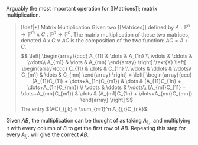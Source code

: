 Arguably the most important operation for [[Matrices]]; matrix multiplication.

>[!def|*] Matrix Multiplication
>Given two [[Matrices]] defined by $A: \mathbb{F}^n \rightarrow \mathbb{F}^m \; \land \; C: \mathbb{F}^p \rightarrow \mathbb{F}^n$. The matrix multiplication of these two matrices, denoted $A \; \text{x} \; C$ $\lor$ $AC$ is the composition of the two function: $AC = A \circ C$. $$ \left[ \begin{array}{ccc} A_{11} & \dots & A_{1n} \\ \vdots  & \ddots & \vdots\\ A_{m1} & \dots & A_{mn} \end{array} \right] \text{X} \left[ \begin{array}{ccc} C_{11} & \dots & C_{1n} \\ \vdots  & \ddots & \vdots\\ C_{m1} & \dots & C_{mn} \end{array} \right] = \left[ \begin{array}{ccc} (A_{11}C_{11} + \dots+A_{1n}C_{m1}) & \dots & (A_{11}C_{1n} + \dots+A_{1n}C_{mn}) \\ \vdots  & \ddots & \vdots\\ (A_{m1}C_{11} + \dots+A_{mn}C_{m1}) & \dots & (A_{m1}C_{1n} + \dots+A_{mn}C_{mn}) \end{array} \right] $$The entry $(AC)_{j,k} = \sum_{r=1}^n A_{j,r}C_{r,k}$.

Given $AB$, the multiplication can be thought of as taking $A_{1, \cdot}$ and multiplying it with every column of $B$ to get the first row of $AB$. Repeating this step for every $A_{j,\cdot}$ will give the correct $AB$. 

